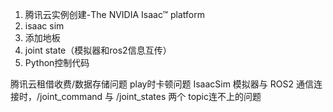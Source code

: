 
1. 腾讯云实例创建-The NVIDIA Isaac™ platform
2. isaac sim
3. 添加地板
4. joint state（模拟器和ros2信息互传）
5. Python控制代码


腾讯云租借收费/数据存储问题
play时卡顿问题
IsaacSim 模拟器与 ROS2 通信连接时，/joint_command 与 /joint_states 两个 topic连不上的问题